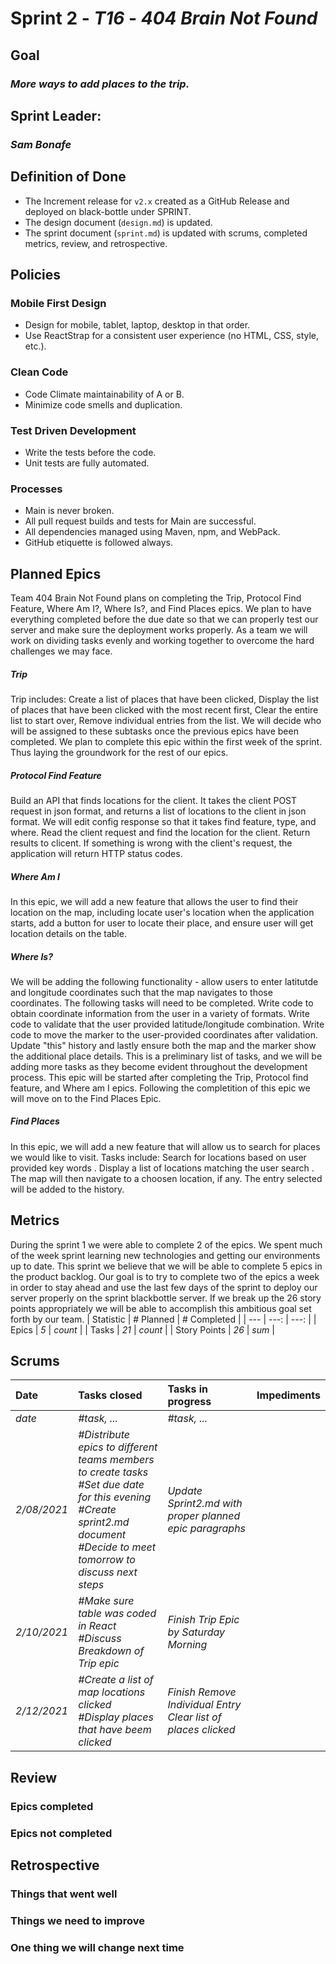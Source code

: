 # Sprint 2 - *T16* - *404 Brain Not Found*

## Goal
### *More ways to add places to the trip.*

## Sprint Leader: 
### *Sam Bonafe*

## Definition of Done

* The Increment release for `v2.x` created as a GitHub Release and deployed on black-bottle under SPRINT.
* The design document (`design.md`) is updated.
* The sprint document (`sprint.md`) is updated with scrums, completed metrics, review, and retrospective.

## Policies

### Mobile First Design
* Design for mobile, tablet, laptop, desktop in that order.
* Use ReactStrap for a consistent user experience (no HTML, CSS, style, etc.).

### Clean Code
* Code Climate maintainability of A or B.
* Minimize code smells and duplication.

### Test Driven Development
* Write the tests before the code.
* Unit tests are fully automated.

### Processes
* Main is never broken. 
* All pull request builds and tests for Main are successful.
* All dependencies managed using Maven, npm, and WebPack.
* GitHub etiquette is followed always.


## Planned Epics
Team 404 Brain Not Found plans on completing the Trip, Protocol Find Feature, Where Am I?, Where Is?, and Find Places epics. We plan to have everything completed before the due date so that we can properly test our server and make sure the deployment works properly. As a team we will work on dividing tasks evenly and working together to overcome the hard challenges we may face.

##### Trip

Trip includes: Create a list of places that have been clicked, Display the list of places that have been clicked with the most recent first, Clear the entire list to start over, Remove individual entries from the list. We will decide who will be assigned to these subtasks once the previous epics have been completed. We plan to complete this epic within the first week of the sprint. Thus laying the groundwork for the rest of our epics.

##### Protocol Find Feature
  
Build an API that finds locations for the client. It takes the client POST request in json format, and returns a list of locations to the client in json format. We will edit config response so that it takes find feature, type, and where. Read the client request and find the location for the client. Return results to clicent. If something is wrong with the client's request, the application will return HTTP status codes. 

##### Where Am I
 
In this epic, we will add a new feature that allows the user to find their location on the map, including locate user's location when the application starts, add a button for user to locate their place, and ensure user will get location details on the table.

##### Where Is?

We will be adding the following functionality - allow users to enter latitutde and longitude coordinates such that the map navigates to those coordinates. The following tasks will need to be completed. Write code to obtain coordinate information from the user in a variety of formats. Write code to validate that the user provided latitude/longitude combination. Write code to move the marker to the user-provided coordinates after validation. Update "this" history and lastly ensure both the map and the marker show the additional place details. This is a preliminary list of tasks, and we will be adding more tasks as they become evident throughout the development process. This epic will be started after completing the Trip, Protocol find feature, and Where am I epics. Following the completition of this epic we will move on to the Find Places Epic. 

##### Find Places

In this epic, we will add a new feature that will allow us to search for places we would like to visit. Tasks include: Search for locations based on user provided key words . Display a list of locations matching the user search . The map will then navigate to a choosen location, if any. The entry selected will be added to the history.

## Metrics

During the sprint 1 we were able to complete 2 of the epics. We spent much of the week sprint learning new technologies and getting our environments up to date. This sprint we believe that we will be able to complete 5 epics in the product backlog. Our goal is to try to complete two of the epics a week in order to stay ahead and use the last few days of the sprint to deploy our server properly on the sprint blackbottle server. If we break up the 26 story points appropriately we will be able to accomplish this ambitious goal set forth by our team.
| Statistic | # Planned | # Completed |
| --- | ---: | ---: |
| Epics | *5* | *count* |
| Tasks |  *21*   | *count* | 
| Story Points |  *26*  | *sum* | 


## Scrums

| Date | Tasks closed  | Tasks in progress | Impediments |
| :--- | :--- | :--- | :--- |
| *date* | *#task, ...* | *#task, ...* |  | 
| *2/08/2021* | *#Distribute epics to different teams members to create tasks <br /> #Set due date for this evening <br /> #Create sprint2.md document <br /> #Decide to meet tomorrow to discuss next steps <br />* | *Update Sprint2.md with proper planned epic paragraphs* | | *none* |
| *2/10/2021* | *#Make sure table was coded in React <br /> #Discuss Breakdown of Trip epic <br />*  | *Finish Trip Epic by Saturday Morning* | | *none* |
| *2/12/2021* | *#Create a list of map locations clicked <br /> #Display places that have beem clicked <br />* | *Finish Remove Individual Entry <br /> Clear list of places clicked <br />* || *none* |



## Review

### Epics completed  

### Epics not completed 

## Retrospective

### Things that went well

### Things we need to improve

### One thing we will change next time
